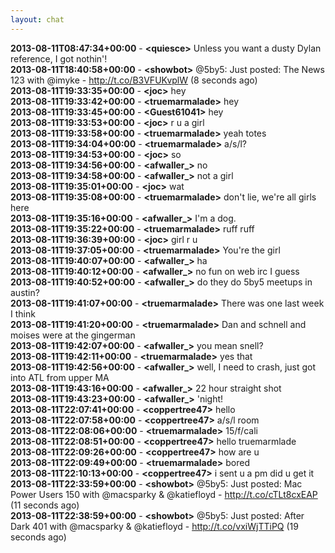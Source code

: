 ```yaml
---
layout: chat
---
```

**2013-08-11T08:47:34+00:00** - **&lt;quiesce&gt;** Unless you want a dusty Dylan reference, I got nothin'!  
**2013-08-11T18:40:58+00:00** - **&lt;showbot&gt;** @5by5: Just posted: The News 123 with @imyke - http://t.co/B3VFUKvplW (8 seconds ago)  
**2013-08-11T19:33:35+00:00** - **&lt;joc&gt;** hey  
**2013-08-11T19:33:42+00:00** - **&lt;truemarmalade&gt;** hey  
**2013-08-11T19:33:45+00:00** - **&lt;Guest61041&gt;** hey  
**2013-08-11T19:33:53+00:00** - **&lt;joc&gt;** r u a girl  
**2013-08-11T19:33:58+00:00** - **&lt;truemarmalade&gt;** yeah totes  
**2013-08-11T19:34:04+00:00** - **&lt;truemarmalade&gt;** a/s/l?  
**2013-08-11T19:34:53+00:00** - **&lt;joc&gt;** so  
**2013-08-11T19:34:56+00:00** - **&lt;afwaller_&gt;** no  
**2013-08-11T19:34:58+00:00** - **&lt;afwaller_&gt;** not a girl  
**2013-08-11T19:35:01+00:00** - **&lt;joc&gt;** wat  
**2013-08-11T19:35:08+00:00** - **&lt;truemarmalade&gt;** don't lie, we're all girls here  
**2013-08-11T19:35:16+00:00** - **&lt;afwaller_&gt;** I'm a dog.  
**2013-08-11T19:35:22+00:00** - **&lt;truemarmalade&gt;** ruff ruff  
**2013-08-11T19:36:39+00:00** - **&lt;joc&gt;** girl r u  
**2013-08-11T19:37:05+00:00** - **&lt;truemarmalade&gt;** You're the girl  
**2013-08-11T19:40:07+00:00** - **&lt;afwaller_&gt;** ha  
**2013-08-11T19:40:12+00:00** - **&lt;afwaller_&gt;** no fun on web irc I guess  
**2013-08-11T19:40:52+00:00** - **&lt;afwaller_&gt;** do they do 5by5 meetups in austin?  
**2013-08-11T19:41:07+00:00** - **&lt;truemarmalade&gt;** There was one last week I think  
**2013-08-11T19:41:20+00:00** - **&lt;truemarmalade&gt;** Dan and schnell and moises were at the gingerman  
**2013-08-11T19:42:07+00:00** - **&lt;afwaller_&gt;** you mean snell?  
**2013-08-11T19:42:11+00:00** - **&lt;truemarmalade&gt;** yes that  
**2013-08-11T19:42:56+00:00** - **&lt;afwaller_&gt;** well, I need to crash, just got into ATL from upper MA  
**2013-08-11T19:43:16+00:00** - **&lt;afwaller_&gt;** 22 hour straight shot  
**2013-08-11T19:43:23+00:00** - **&lt;afwaller_&gt;** 'night!  
**2013-08-11T22:07:41+00:00** - **&lt;coppertree47&gt;** hello  
**2013-08-11T22:07:58+00:00** - **&lt;coppertree47&gt;** a/s/l room  
**2013-08-11T22:08:06+00:00** - **&lt;truemarmalade&gt;** 15/f/cali  
**2013-08-11T22:08:51+00:00** - **&lt;coppertree47&gt;** hello truemarmlade  
**2013-08-11T22:09:26+00:00** - **&lt;coppertree47&gt;** how are u  
**2013-08-11T22:09:49+00:00** - **&lt;truemarmalade&gt;** bored  
**2013-08-11T22:10:13+00:00** - **&lt;coppertree47&gt;** i sent u a pm did u get it  
**2013-08-11T22:33:59+00:00** - **&lt;showbot&gt;** @5by5: Just posted: Mac Power Users 150 with @macsparky &amp; @katiefloyd - http://t.co/cTLt8cxEAP (11 seconds ago)  
**2013-08-11T22:38:59+00:00** - **&lt;showbot&gt;** @5by5: Just posted: After Dark 401 with @macsparky &amp; @katiefloyd - http://t.co/vxiWjTTiPQ (19 seconds ago)  

